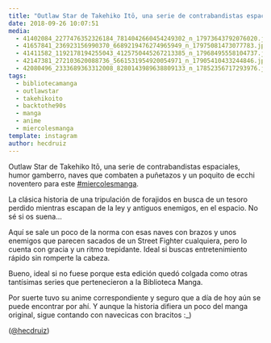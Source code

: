 ```yaml
---
title: "Outlaw Star de Takehiko Itō, una serie de contrabandistas espaciales, humor gamberro,  naves que combaten a puñetazos y un poquito de ecchi noventero para este #miercolesmanga"
date: 2018-09-26 10:07:51
media: 
  - 41402084_2277476352326184_7814042660454249302_n_17973643792076020.jpg
  - 41657841_236923156990370_6689219476274965949_n_17975081473077783.jpg
  - 41411582_1192178194255043_4125750445267213385_n_17968495558104737.jpg
  - 42147381_272103620088736_5661531954920054971_n_17905410433244846.jpg
  - 42080496_2333689363312008_8280143989638809133_n_17852356717293976.jpg
tags: 
  - bibliotecamanga
  - outlawstar
  - takehikoito
  - backtothe90s
  - manga
  - anime
  - miercolesmanga
template: instagram
author: hecdruiz
---
```


Outlaw Star de Takehiko Itō, una serie de contrabandistas espaciales, humor gamberro,  naves que combaten a puñetazos y un poquito de ecchi noventero para este [#miercolesmanga](/tags/miercolesmanga).


La clásica historia de una tripulación de forajidos en busca de un tesoro perdido mientras escapan de la ley y antiguos enemigos, en el espacio. No sé si os suena...


Aquí se sale un poco de la norma con esas naves con brazos y unos enemigos que parecen sacados de un Street Fighter cualquiera, pero lo cuenta con gracia y un ritmo trepidante. Ideal si buscas entretenimiento rápido sin romperte la cabeza.


Bueno, ideal si no fuese porque esta edición quedó colgada como otras tantísimas series que pertenecieron a la Biblioteca Manga.


Por suerte tuvo su anime correspondiente y seguro que a día de hoy aún se puede encontrar por ahí. Y aunque la historia difiera un poco del manga original, sigue contando con navecicas con bracitos :_)




([@hecdruiz](https://instagram.com/hecdruiz))
